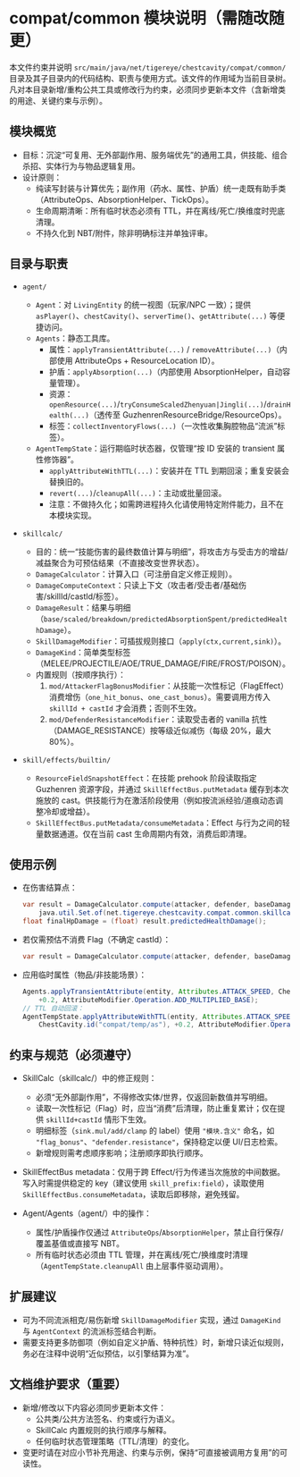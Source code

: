 # compat/common 模块说明（需随改随更）

本文件约束并说明 `src/main/java/net/tigereye/chestcavity/compat/common/` 目录及其子目录内的代码结构、职责与使用方式。该文件的作用域为当前目录树。凡对本目录新增/重构公共工具或修改行为约束，必须同步更新本文件（含新增类的用途、关键约束与示例）。

## 模块概览
- 目标：沉淀“可复用、无外部副作用、服务端优先”的通用工具，供技能、组合杀招、实体行为与物品逻辑复用。
- 设计原则：
  - 纯读写封装与计算优先；副作用（药水、属性、护盾）统一走既有助手类（AttributeOps、AbsorptionHelper、TickOps）。
  - 生命周期清晰：所有临时状态必须有 TTL，并在离线/死亡/换维度时兜底清理。
  - 不持久化到 NBT/附件，除非明确标注并单独评审。

## 目录与职责
- `agent/`
  - `Agent`：对 `LivingEntity` 的统一视图（玩家/NPC 一致）；提供 `asPlayer()`、`chestCavity()`、`serverTime()`、`getAttribute(...)` 等便捷访问。
  - `Agents`：静态工具库。
    - 属性：`applyTransientAttribute(...)` / `removeAttribute(...)`（内部使用 AttributeOps + ResourceLocation ID）。
    - 护盾：`applyAbsorption(...)`（内部使用 AbsorptionHelper，自动容量管理）。
    - 资源：`openResource(...)`/`tryConsumeScaledZhenyuan|Jingli(...)`/`drainHealth(...)`（透传至 GuzhenrenResourceBridge/ResourceOps）。
    - 标签：`collectInventoryFlows(...)`（一次性收集胸腔物品“流派”标签）。
  - `AgentTempState`：运行期临时状态器，仅管理“按 ID 安装的 transient 属性修饰器”。
    - `applyAttributeWithTTL(...)`：安装并在 TTL 到期回滚；重复安装会替换旧的。
    - `revert(...)`/`cleanupAll(...)`：主动或批量回滚。
    - 注意：不做持久化；如需跨进程持久化请使用特定附件能力，且不在本模块实现。

- `skillcalc/`
  - 目的：统一“技能伤害的最终数值计算与明细”，将攻击方与受击方的增益/减益聚合为可预估结果（不直接改变世界状态）。
  - `DamageCalculator`：计算入口（可注册自定义修正规则）。
  - `DamageComputeContext`：只读上下文（攻击者/受击者/基础伤害/skillId/castId/标签）。
  - `DamageResult`：结果与明细（`base/scaled/breakdown/predictedAbsorptionSpent/predictedHealthDamage`）。
  - `SkillDamageModifier`：可插拔规则接口（`apply(ctx,current,sink)`）。
  - `DamageKind`：简单类型标签（MELEE/PROJECTILE/AOE/TRUE_DAMAGE/FIRE/FROST/POISON）。
  - 内置规则（按顺序执行）：
    1) `mod/AttackerFlagBonusModifier`：从技能一次性标记（FlagEffect）消费增伤（`one_hit_bonus`、`one_cast_bonus`）。需要调用方传入 `skillId + castId` 才会消费；否则不生效。
    2) `mod/DefenderResistanceModifier`：读取受击者的 vanilla 抗性（DAMAGE_RESISTANCE）按等级近似减伤（每级 20%，最大 80%）。
- `skill/effects/builtin/`
  - `ResourceFieldSnapshotEffect`：在技能 prehook 阶段读取指定 Guzhenren 资源字段，并通过 `SkillEffectBus.putMetadata` 缓存到本次施放的 cast。供技能行为在激活阶段使用（例如按流派经验/道痕动态调整冷却或增益）。
  - `SkillEffectBus.putMetadata/consumeMetadata`：Effect 与行为之间的轻量数据通道。仅在当前 cast 生命周期内有效，消费后即清理。

## 使用示例
- 在伤害结算点：
  ```java
  var result = DamageCalculator.compute(attacker, defender, baseDamage, skillId, castId,
      java.util.Set.of(net.tigereye.chestcavity.compat.common.skillcalc.DamageKind.MELEE));
  float finalHpDamage = (float) result.predictedHealthDamage();
  ```
- 若仅需预估不消费 Flag（不确定 castId）：
  ```java
  var result = DamageCalculator.compute(attacker, defender, baseDamage, skillId, 0L, java.util.Set.of());
  ```
- 应用临时属性（物品/非技能场景）：
  ```java
  Agents.applyTransientAttribute(entity, Attributes.ATTACK_SPEED, ChestCavity.id("compat/temp/as"),
      +0.2, AttributeModifier.Operation.ADD_MULTIPLIED_BASE);
  // TTL 自动回滚：
  AgentTempState.applyAttributeWithTTL(entity, Attributes.ATTACK_SPEED,
      ChestCavity.id("compat/temp/as"), +0.2, AttributeModifier.Operation.ADD_MULTIPLIED_BASE, 80);
  ```

## 约束与规范（必须遵守）
- SkillCalc（skillcalc/）中的修正规则：
  - 必须“无外部副作用”，不得修改实体/世界，仅返回新数值并写明细。
  - 读取一次性标记（Flag）时，应当“消费”后清理，防止重复累计；仅在提供 `skillId+castId` 情形下生效。
  - 明细标签（`sink.mul/add/clamp` 的 label）使用 `"模块.含义"` 命名，如 `"flag_bonus"`、`"defender.resistance"`，保持稳定以便 UI/日志检索。
  - 新增规则需考虑顺序影响；注册顺序即执行顺序。
- SkillEffectBus metadata：仅用于跨 Effect/行为传递当次施放的中间数据。写入时需提供稳定的 key（建议使用 `skill_prefix:field`），读取使用 `SkillEffectBus.consumeMetadata`，读取后即移除，避免残留。

- Agent/Agents（agent/）中的操作：
  - 属性/护盾操作仅通过 `AttributeOps`/`AbsorptionHelper`，禁止自行保存/覆盖基值或直接写 NBT。
  - 所有临时状态必须由 TTL 管理，并在离线/死亡/换维度时清理（`AgentTempState.cleanupAll` 由上层事件驱动调用）。

## 扩展建议
- 可为不同流派相克/易伤新增 `SkillDamageModifier` 实现，通过 `DamageKind` 与 `AgentContext` 的流派标签结合判断。
- 需要支持更多防御项（例如自定义护盾、特种抗性）时，新增只读近似规则，务必在注释中说明“近似预估，以引擎结算为准”。

## 文档维护要求（重要）
- 新增/修改以下内容必须同步更新本文件：
  - 公共类/公共方法签名、约束或行为语义。
  - SkillCalc 内置规则的执行顺序与解释。
  - 任何临时状态管理策略（TTL/清理）的变化。
- 变更时请在对应小节补充用途、约束与示例，保持“可直接被调用方复用”的可读性。

